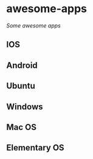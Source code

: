 # awesome-apps
*Some awesome apps*

## IOS

## Android

## Ubuntu

## Windows

## Mac OS

## Elementary OS
